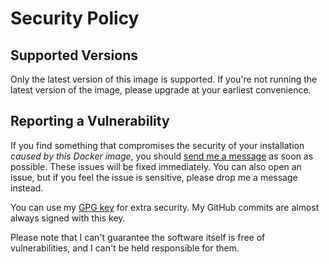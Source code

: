 # Security Policy

## Supported Versions

Only the latest version of this image is supported. If you're not running the latest version of the image, please upgrade at your earliest convenience.  

## Reporting a Vulnerability

If you find something that compromises the security of your installation *caused by this Docker image*, you should [send me a message](mailto:thegrumpydictator@gmail.com) as soon as possible. These issues will be fixed immediately. You can also open an issue, but if you feel the issue is sensitive, please drop me a message instead.

You can use my [GPG key](https://keybase.io/jc5) for extra security. My GitHub commits are almost always signed with this key.

Please note that I can't guarantee the software itself is free of vulnerabilities, and I can't be held responsible for them.

